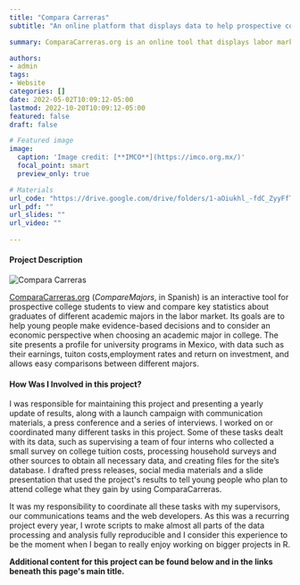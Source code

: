 ```yaml
---
title: "Compara Carreras"
subtitle: "An online platform that displays data to help prospective college students make informed decisions about their choice of academic major from an economical perspective."

summary: ComparaCarreras.org is an online tool that displays labor market data of college graduates in Mexico, like earnings, tuition costs, employment rates and return on investment, and allows easy comparisons between different majors. This site helps prospective college students understand the economical costs, benefits and risks associated with different academic programs, so that their choice can balance their interests and aptitudes with their financial expectations.

authors:
- admin
tags: 
- Website
categories: []
date: 2022-05-02T10:09:12-05:00
lastmod: 2022-10-20T10:09:12-05:00
featured: false
draft: false

# Featured image
image:
  caption: 'Image credit: [**IMCO**](https://imco.org.mx/)' 
  focal_point: smart
  preview_only: true

# Materials
url_code: "https://drive.google.com/drive/folders/1-aOiukhl_-fdC_ZyyFfTMlTRk84vBovZ?usp=sharing"
url_pdf: ""
url_slides: ""
url_video: ""
 
---
```

 
 #### Project Description

![Compara Carreras](/compara.jpg ) 

[ComparaCarreras.org](https://imco.org.mx/comparacarreras/) (_CompareMajors_, in Spanish) is an interactive tool for prospective college students to view and compare key statistics about graduates of different academic majors in the labor market. Its goals are to help young people make evidence-based decisions and to consider an economic perspective when choosing an academic major in college. The site presents a profile for university programs in Mexico, with data such as their earnings, tuiton costs,employment rates and return on investment, and allows easy comparisons between different majors.

#### How Was I Involved in this project?

I was responsible for maintaining this project and presenting a yearly update of results, along with a launch campaign with communication materials, a press conference and a series of interviews. I worked on or coordinated many different tasks in this project. Some of these tasks dealt with its data, such as supervising a team of four interns who collected a small survey on college tuition costs, processing household surveys and other sources to obtain all necessary data, and creating files for the site’s database. I drafted press releases, social media materials and a slide presentation that used the project's results to tell young people who plan to attend college what they gain by using ComparaCarreras. 


It was my responsibility to coordinate all these tasks with my supervisors, our communications teams and the web developers. As this was a recurring project every year, I wrote scripts to make almost all parts of the data processing and analysis fully reproducible and I consider this experience to be the moment when I began to really enjoy working on bigger projects in R.

**Additional content for this project can be found below and in the links beneath this page's main title.**